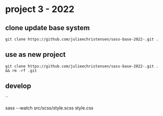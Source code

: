 # project 3 - 2022

## clone update  base system
`git clone https://github.com/julieechristensen/sass-base-2022-.git .`
## use as new project 

`git clone https://github.com/julieechristensen/sass-base-2022-.git . && rm -rf .git`

## develop 
``

sass --watch src/scss/style.scss style.css